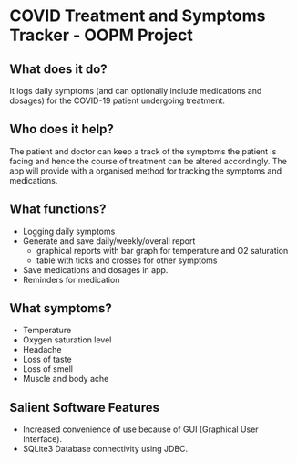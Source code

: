 # COVID Treatment and Symptoms Tracker - OOPM Project

## What does it do?
It logs daily symptoms (and can optionally include medications and dosages) for the COVID-19 patient undergoing treatment.

## Who does it help?
The patient and doctor can keep a track of the symptoms the patient is facing and hence the course of treatment can be altered accordingly. The app will provide with a organised method for tracking the symptoms and medications.

## What functions?
- Logging daily symptoms
- Generate and save daily/weekly/overall report
  - graphical reports with bar graph for temperature and O2 saturation
  - table with ticks and crosses for other symptoms
- Save medications and dosages in app.
- Reminders for medication

## What symptoms?
- Temperature
- Oxygen saturation level
- Headache
- Loss of taste
- Loss of smell
- Muscle and body ache

## Salient Software Features
- Increased convenience of use because of GUI (Graphical User Interface).
- SQLite3 Database connectivity using JDBC.